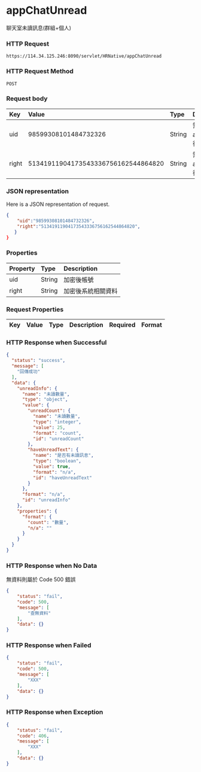 # appChatUnread
聊天室未讀訊息(群組+個人)

### HTTP Request
```
https://114.34.125.246:8090/servlet/HRNative/appChatUnread
```

### HTTP Request Method
```
POST
```

### Request body
| Key | Value | Type | Description |
|:----------|:-------------|:-----|:------------|
| uid | 98599308101484732326 | String | 需透過appLogin取得
| right | 51341911904173543336756162544864820 | String | 需透過appLogin取得 |

### JSON representation
Here is a JSON representation of request.
```json
{
    "uid":"98599308101484732326",
    "right":"51341911904173543336756162544864820",
   }
}
```
### Properties
| Property | Type | Description |
|:---------|:-----|:------------|
| uid   | String | 加密後帳號 |
| right | String | 加密後系統相關資料 |


### Request Properties
| Key | Value | Type | Description | Required | Format |
|:----------|:-------------|:-----|:------------|:------------|:------------|




### HTTP Response when Successful
```json
{
  "status": "success",
  "message": [
    "回傳成功"
  ],
  "data": {
    "unreadInfo": {
      "name": "未讀數量",
      "type": "object",
      "value": {
        "unreadCount": {
          "name": "未讀數量",
          "type": "integer",
          "value": 25,
          "format": "count",
          "id": "unreadCount"
        },
        "haveUnreadText": {
          "name": "是否有未讀訊息",
          "type": "boolean",
          "value": true,
          "format": "n/a",
          "id": "haveUnreadText"
        }
      },
      "format": "n/a",
      "id": "unreadInfo"
    },
    "properties": {
      "format": {
        "count": "數量",
        "n/a": ""
      }
    }
  }
}
```

### HTTP Response when No Data 
無資料則屬於 Code 500 錯誤
```json 
{
    "status": "fail",
    "code": 500,
    "message": [
        "查無資料"
    ],
    "data": {}
}
```

### HTTP Response when Failed
```json
{
    "status": "fail",
    "code": 500,
    "message": [
        "XXX"
    ],
    "data": {}
}
```

### HTTP Response when Exception
```json
{
    "status": "fail",
    "code": 406,
    "message": [
        "XXX"
    ],
    "data": {}
}
```
